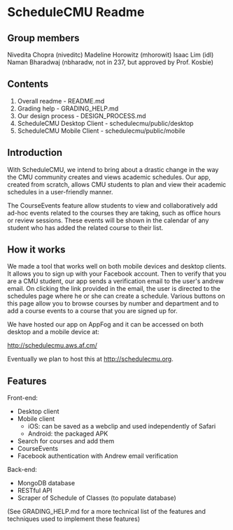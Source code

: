 ScheduleCMU Readme
=============

Group members
--------------
Nivedita Chopra (niveditc)
Madeline Horowitz (mhorowit)
Isaac Lim (idl)
Naman Bharadwaj (nbharadw, not in 237, but approved by Prof. Kosbie)


Contents
--------------
1) Overall readme - README.md
2) Grading help - GRADING_HELP.md
3) Our design process - DESIGN_PROCESS.md
1) ScheduleCMU Desktop Client - schedulecmu/public/desktop
2) ScheduleCMU Mobile Client - schedulecmu/public/mobile


Introduction
--------------
With ScheduleCMU, we intend to bring about a drastic change in the way the
CMU community creates and views academic schedules. Our app, created from
scratch, allows CMU students to plan and view their academic schedules in a
user-friendly manner.

The CourseEvents feature allow students to view and collaboratively add ad-hoc
events related to the courses they are taking, such as office hours or review
sessions. These events will be shown in the calendar of any student who has
added the related course to their list.


How it works
--------------
We made a tool that works well on both mobile devices and desktop clients.
It allows you to sign up with your Facebook account. Then to verify that you
are a CMU student, our app sends a verification email to the user's andrew
email. On clicking the link provided in the email, the user is directed to the
schedules page where he or she can create a schedule. Various buttons on this
page allow you to browse courses by number and department and to add a course
events to a course that you are signed up for.

We have hosted our app on AppFog and it can be accessed on both desktop and
a mobile device at:

http://schedulecmu.aws.af.cm/

Eventually we plan to host this at http://schedulecmu.org.


Features
-------------
Front-end:
- Desktop client
- Mobile client
    - iOS: can be saved as a webclip and used independently of Safari
    - Android: the packaged APK
- Search for courses and add them
- CourseEvents
- Facebook authentication with Andrew email verification

Back-end:
- MongoDB database
- RESTful API
- Scraper of Schedule of Classes (to populate database)

(See GRADING_HELP.md for a more technical list of the features and techniques
 used to implement these features)
